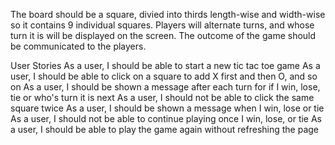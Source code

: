 The board should be a square, divied into thirds length-wise and width-wise so it contains 9 individual squares.
Players will alternate turns, and whose turn it is will be displayed on the screen.
The outcome of the game should be communicated to the players. 

User Stories
As a user, I should be able to start a new tic tac toe game
As a user, I should be able to click on a square to add X first and then O, and so on
As a user, I should be shown a message after each turn for if I win, lose, tie or who's turn it is next
As a user, I should not be able to click the same square twice
As a user, I should be shown a message when I win, lose or tie
As a user, I should not be able to continue playing once I win, lose, or tie
As a user, I should be able to play the game again without refreshing the page